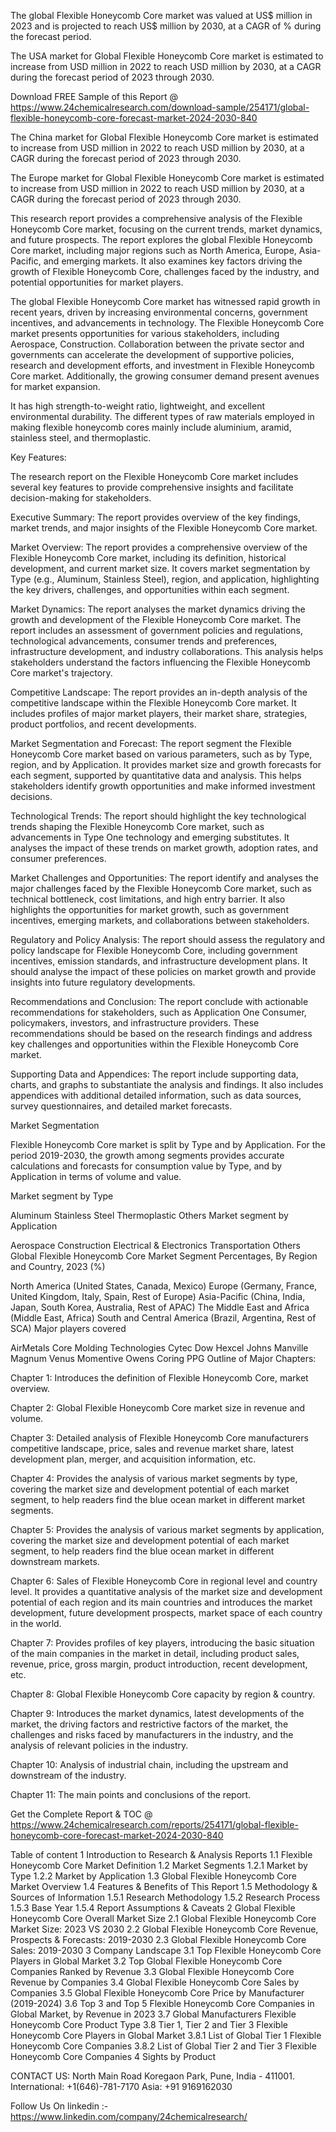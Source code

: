 The global Flexible Honeycomb Core market was valued at US$ million in 2023 and is projected to reach US$ million by 2030, at a CAGR of % during the forecast period.

The USA market for Global Flexible Honeycomb Core  market is estimated to increase from USD million in 2022 to reach USD million by 2030, at a CAGR during the forecast period of 2023 through 2030.

Download FREE Sample of this Report @ https://www.24chemicalresearch.com/download-sample/254171/global-flexible-honeycomb-core-forecast-market-2024-2030-840

The China market for Global Flexible Honeycomb Core  market is estimated to increase from USD million in 2022 to reach USD million by 2030, at a CAGR during the forecast period of 2023 through 2030.

The Europe market for Global Flexible Honeycomb Core  market is estimated to increase from USD million in 2022 to reach USD million by 2030, at a CAGR during the forecast period of 2023 through 2030.

This research report provides a comprehensive analysis of the Flexible Honeycomb Core market, focusing on the current trends, market dynamics, and future prospects. The report explores the global Flexible Honeycomb Core market, including major regions such as North America, Europe, Asia-Pacific, and emerging markets. It also examines key factors driving the growth of Flexible Honeycomb Core, challenges faced by the industry, and potential opportunities for market players.

The global Flexible Honeycomb Core market has witnessed rapid growth in recent years, driven by increasing environmental concerns, government incentives, and advancements in technology. The Flexible Honeycomb Core market presents opportunities for various stakeholders, including Aerospace, Construction. Collaboration between the private sector and governments can accelerate the development of supportive policies, research and development efforts, and investment in Flexible Honeycomb Core market. Additionally, the growing consumer demand present avenues for market expansion.

It has high strength-to-weight ratio, lightweight, and excellent environmental durability. The different types of raw materials employed in making flexible honeycomb cores mainly include aluminium, aramid, stainless steel, and thermoplastic.

Key Features:

The research report on the Flexible Honeycomb Core market includes several key features to provide comprehensive insights and facilitate decision-making for stakeholders.

Executive Summary: The report provides overview of the key findings, market trends, and major insights of the Flexible Honeycomb Core market.

Market Overview: The report provides a comprehensive overview of the Flexible Honeycomb Core market, including its definition, historical development, and current market size. It covers market segmentation by Type (e.g., Aluminum, Stainless Steel), region, and application, highlighting the key drivers, challenges, and opportunities within each segment.

Market Dynamics: The report analyses the market dynamics driving the growth and development of the Flexible Honeycomb Core market. The report includes an assessment of government policies and regulations, technological advancements, consumer trends and preferences, infrastructure development, and industry collaborations. This analysis helps stakeholders understand the factors influencing the Flexible Honeycomb Core market's trajectory.

Competitive Landscape: The report provides an in-depth analysis of the competitive landscape within the Flexible Honeycomb Core market. It includes profiles of major market players, their market share, strategies, product portfolios, and recent developments.

Market Segmentation and Forecast: The report segment the Flexible Honeycomb Core market based on various parameters, such as by Type, region, and by Application. It provides market size and growth forecasts for each segment, supported by quantitative data and analysis. This helps stakeholders identify growth opportunities and make informed investment decisions.

Technological Trends: The report should highlight the key technological trends shaping the Flexible Honeycomb Core market, such as advancements in Type One technology and emerging substitutes. It analyses the impact of these trends on market growth, adoption rates, and consumer preferences.

Market Challenges and Opportunities: The report identify and analyses the major challenges faced by the Flexible Honeycomb Core market, such as technical bottleneck, cost limitations, and high entry barrier. It also highlights the opportunities for market growth, such as government incentives, emerging markets, and collaborations between stakeholders.

Regulatory and Policy Analysis: The report should assess the regulatory and policy landscape for Flexible Honeycomb Core, including government incentives, emission standards, and infrastructure development plans. It should analyse the impact of these policies on market growth and provide insights into future regulatory developments.

Recommendations and Conclusion: The report conclude with actionable recommendations for stakeholders, such as Application One Consumer, policymakers, investors, and infrastructure providers. These recommendations should be based on the research findings and address key challenges and opportunities within the Flexible Honeycomb Core market.

Supporting Data and Appendices: The report include supporting data, charts, and graphs to substantiate the analysis and findings. It also includes appendices with additional detailed information, such as data sources, survey questionnaires, and detailed market forecasts.

Market Segmentation

Flexible Honeycomb Core market is split by Type and by Application. For the period 2019-2030, the growth among segments provides accurate calculations and forecasts for consumption value by Type, and by Application in terms of volume and value.

Market segment by Type

Aluminum
Stainless Steel
Thermoplastic
Others
Market segment by Application

Aerospace
Construction
Electrical & Electronics
Transportation
Others
Global Flexible Honeycomb Core Market Segment Percentages, By Region and Country, 2023 (%)

North America (United States, Canada, Mexico)
Europe (Germany, France, United Kingdom, Italy, Spain, Rest of Europe)
Asia-Pacific (China, India, Japan, South Korea, Australia, Rest of APAC)
The Middle East and Africa (Middle East, Africa)
South and Central America (Brazil, Argentina, Rest of SCA)
Major players covered

AirMetals
Core Molding Technologies
Cytec
Dow
Hexcel
Johns Manville
Magnum Venus
Momentive
Owens Coring
PPG
Outline of Major Chapters:

Chapter 1: Introduces the definition of Flexible Honeycomb Core, market overview.

Chapter 2: Global Flexible Honeycomb Core market size in revenue and volume.

Chapter 3: Detailed analysis of Flexible Honeycomb Core manufacturers competitive landscape, price, sales and revenue market share, latest development plan, merger, and acquisition information, etc.

Chapter 4: Provides the analysis of various market segments by type, covering the market size and development potential of each market segment, to help readers find the blue ocean market in different market segments.

Chapter 5: Provides the analysis of various market segments by application, covering the market size and development potential of each market segment, to help readers find the blue ocean market in different downstream markets.

Chapter 6: Sales of Flexible Honeycomb Core in regional level and country level. It provides a quantitative analysis of the market size and development potential of each region and its main countries and introduces the market development, future development prospects, market space of each country in the world.

Chapter 7: Provides profiles of key players, introducing the basic situation of the main companies in the market in detail, including product sales, revenue, price, gross margin, product introduction, recent development, etc.

Chapter 8: Global Flexible Honeycomb Core capacity by region & country.

Chapter 9: Introduces the market dynamics, latest developments of the market, the driving factors and restrictive factors of the market, the challenges and risks faced by manufacturers in the industry, and the analysis of relevant policies in the industry.

Chapter 10: Analysis of industrial chain, including the upstream and downstream of the industry.

Chapter 11: The main points and conclusions of the report.

Get the Complete Report & TOC @ https://www.24chemicalresearch.com/reports/254171/global-flexible-honeycomb-core-forecast-market-2024-2030-840

Table of content
1 Introduction to Research & Analysis Reports
1.1 Flexible Honeycomb Core Market Definition
1.2 Market Segments
1.2.1 Market by Type
1.2.2 Market by Application
1.3 Global Flexible Honeycomb Core Market Overview
1.4 Features & Benefits of This Report
1.5 Methodology & Sources of Information
1.5.1 Research Methodology
1.5.2 Research Process
1.5.3 Base Year
1.5.4 Report Assumptions & Caveats
2 Global Flexible Honeycomb Core Overall Market Size
2.1 Global Flexible Honeycomb Core Market Size: 2023 VS 2030
2.2 Global Flexible Honeycomb Core Revenue, Prospects & Forecasts: 2019-2030
2.3 Global Flexible Honeycomb Core Sales: 2019-2030
3 Company Landscape
3.1 Top Flexible Honeycomb Core Players in Global Market
3.2 Top Global Flexible Honeycomb Core Companies Ranked by Revenue
3.3 Global Flexible Honeycomb Core Revenue by Companies
3.4 Global Flexible Honeycomb Core Sales by Companies
3.5 Global Flexible Honeycomb Core Price by Manufacturer (2019-2024)
3.6 Top 3 and Top 5 Flexible Honeycomb Core Companies in Global Market, by Revenue in 2023
3.7 Global Manufacturers Flexible Honeycomb Core Product Type
3.8 Tier 1, Tier 2 and Tier 3 Flexible Honeycomb Core Players in Global Market
3.8.1 List of Global Tier 1 Flexible Honeycomb Core Companies
3.8.2 List of Global Tier 2 and Tier 3 Flexible Honeycomb Core Companies
4 Sights by Product

CONTACT US:
North Main Road Koregaon Park, Pune, India - 411001.
International: +1(646)-781-7170
Asia: +91 9169162030

Follow Us On linkedin :- https://www.linkedin.com/company/24chemicalresearch/
